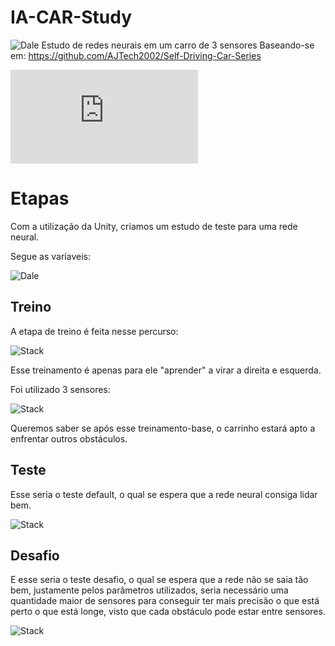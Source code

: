 # IA-CAR-Study
![Dale](https://github.com/dahiwas/IA-CAR-Study/blob/main/Imagens/Intro.png)
Estudo de redes neurais em um carro de 3 sensores
Baseando-se em: https://github.com/AJTech2002/Self-Driving-Car-Series

![Apresentação](https://github.com/dahiwas/IA-CAR-Study/blob/main/Imagens/APFINAL.pdf)

# Etapas

Com a utilização da Unity, criamos um estudo de teste para uma rede neural.

Segue as varíaveis:

![Dale](https://github.com/dahiwas/IA-CAR-Study/blob/main/Imagens/Inicial.png)


## Treino

A etapa de treino é feita nesse percurso:

![Stack](https://github.com/dahiwas/IA-CAR-Study/blob/main/Imagens/PercursoTreino.png)

Esse treinamento é apenas para ele "aprender" a virar a direita e esquerda. 

Foi utilizado 3 sensores:

![Stack](https://github.com/dahiwas/IA-CAR-Study/blob/main/Imagens/Sensores.png)

Queremos saber se após esse treinamento-base, o carrinho estará apto a enfrentar outros obstáculos.

## Teste

Esse seria o teste default, o qual se espera que a rede neural consiga lidar bem.

![Stack](https://github.com/dahiwas/IA-CAR-Study/blob/main/Imagens/Teste.png)

## Desafio

E esse seria o teste desafio, o qual se espera que a rede não se saia tão bem, justamente pelos parâmetros utilizados, seria necessário uma quantidade maior de sensores para conseguir ter mais precisão o que está perto o que está longe, visto que cada obstáculo pode estar entre sensores.

![Stack](https://github.com/dahiwas/IA-CAR-Study/blob/main/Imagens/Desafio.png)

